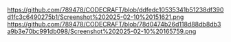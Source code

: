 https://github.com/789478/CODECRAFT/blob/ddfedc10535341b51238df390d1fc3c6490275b1/Screenshot%202025-02-10%20151621.png
https://github.com/789478/CODECRAFT/blob/78d0474b26d118d88db8db3a9b3e70bc991db098/Screenshot%202025-02-10%20165759.png
